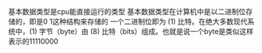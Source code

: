 基本数据类型是cpu能直接运行的类型
基本数据类型在计算机中是以二进制位存储的，即是0 1这种结构来存储的
一个二进制位即为 \(1\) 比特。在绝大多数现代系统中，\(1\) 字节（byte）由 \(8\) 比特（bits）组成。也就是说一个byte是类似这样表示的11110000